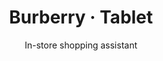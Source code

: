 ---
layout: default
type: project
folder: project3
title: Burberry &#8231; Tablet
subtitle: In-store shopping assistant
---